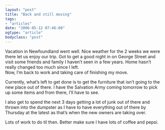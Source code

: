 ```yaml
---
layout: "post"
title: "Back and still moving"
tags: 
- "articles"
date: "2006-05-12 07:46:08"
ogtype: "article"
bodyclass: "post"
---
```


Vacation in Newfoundland went well. Nice weather for the 2 weeks we were there let us enjoy our trip. Got to get a good night in on George Street and visit some friends and family I haven’t seen in a few years. Home hasn’t really changed too much since I left.  
 Now, I’m back to work and taking care of finishing my move.

Currently, what’s left to get done is to get the furniture that isn’t going to the new place out of there. I have the Salvation Army coming tomorrow to pick up some items and from there, I’ll have to see.

I also get to spend the next 3 days getting a lot of junk out of there and thrown into the dumpster as I have to have everything out of there by Thursday at the latest as that’s when the new owners are taking over.

Lots of work to do til then. Better make sure I have lots of coffee and pepsi.